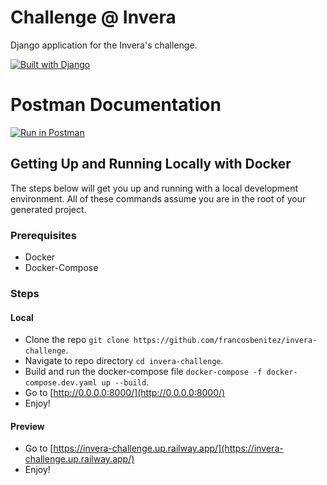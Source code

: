# Challenge @ Invera

Django application for the Invera's challenge.

[![Built with Django](https://img.shields.io/badge/built%20with%20Django-ff69b4.svg?logo=django&color=black)](/)

# Postman Documentation

[![Run in Postman](https://run.pstmn.io/button.svg)](https://app.getpostman.com/run-collection/[POSTMANID]?action=collection%2Fimport)

## Getting Up and Running Locally with Docker

The steps below will get you up and running with a local development environment. All of these commands assume you are in the root of your generated project.

### Prerequisites

- Docker
- Docker-Compose

### Steps

#### Local

- Clone the repo `git clone https://github.com/francosbenitez/invera-challenge`.
- Navigate to repo directory `cd invera-challenge`.
- Build and run the docker-compose file `docker-compose -f docker-compose.dev.yaml up --build`.
- Go to [http://0.0.0.0:8000/](http://0.0.0.0:8000/)
- Enjoy!

#### Preview

- Go to [https://invera-challenge.up.railway.app/](https://invera-challenge.up.railway.app/)
- Enjoy!
